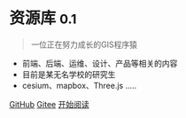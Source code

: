 <!-- _coverpage.md -->
# 资源库 <small>0.1</small>

> 一位正在努力成长的GIS程序猿

- 前端、后端、运维、设计、产品等相关的内容
- 目前是某无名学校的研究生
- cesium、mapbox、Three.js .....

[GitHub](https://github.com/Jinhe404)
[Gitee](https://gitee.com/JINheniu)
[开始阅读](/README.md)